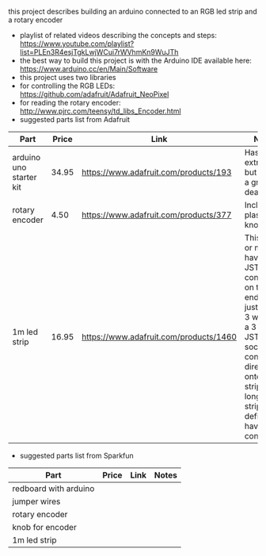 this project describes building an arduino connected to an RGB led strip and a rotary encoder 
* playlist of related videos describing the concepts and steps: https://www.youtube.com/playlist?list=PLEn3R4esjTgkLwjWCui7rWVhmKn9WuJTh
* the best way to build this project is with the Arduino IDE available here: https://www.arduino.cc/en/Main/Software
* this project uses two libraries
 * for controlling the RGB LEDs: https://github.com/adafruit/Adafruit_NeoPixel
 * for reading the rotary encoder: http://www.pjrc.com/teensy/td_libs_Encoder.html
* suggested parts list from Adafruit

| Part | Price | Link | Notes |                                      
|------|-------|------|-------|
| arduino uno starter kit | 34.95 | https://www.adafruit.com/products/193 | Has a few extra parts but overall a great deal |
| rotary encoder | 4.50 | https://www.adafruit.com/products/377 | Includes a plastic knob |
| 1m led strip | 16.95 | https://www.adafruit.com/products/1460 | This may or may not have the JST connector on the end. If not, just solder 3 wires (or a 3 pin JST socket connector) directly onto the strip. The longer 5m strip will definitely have a connector |

* suggested parts list from Sparkfun

| Part | Price | Link | Notes |                                      
|------|-------|------|-------|
| redboard with arduino | | | |
| jumper wires          | | | |
| rotary encoder        | | | |
| knob for encoder      | | | |
| 1m led strip          | | | |
